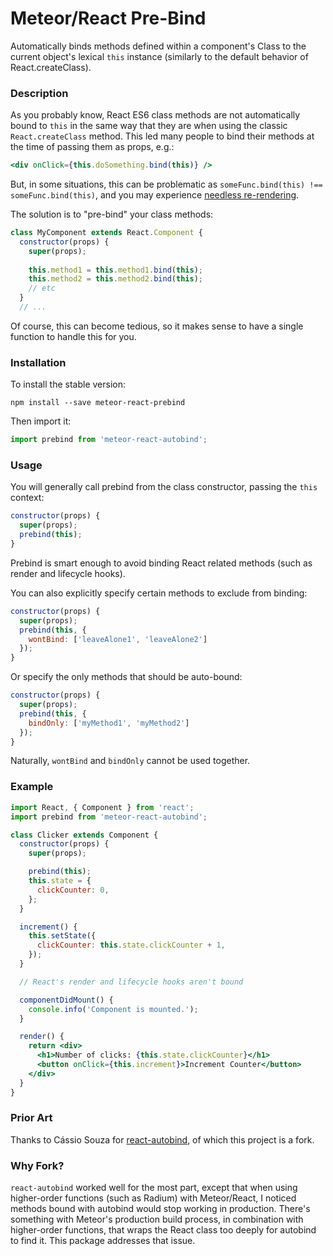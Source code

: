 # Meteor/React Pre-Bind

Automatically binds methods defined within a component's Class to the current object's lexical `this` instance (similarly to the default behavior of React.createClass).

### Description

As you probably know, React ES6 class methods are not automatically bound to `this` in the same way that they are when using the classic `React.createClass` method. This led many people to bind their methods at the time of passing them as props, e.g.:

```jsx
<div onClick={this.doSomething.bind(this)} />
```

But, in some situations, this can be problematic as `someFunc.bind(this) !== someFunc.bind(this)`, and you may experience [needless re-rendering](https://medium.com/@esamatti/react-js-pure-render-performance-anti-pattern-fb88c101332f).

The solution is to "pre-bind" your class methods:

```js
class MyComponent extends React.Component {
  constructor(props) {
    super(props);
    
    this.method1 = this.method1.bind(this);
    this.method2 = this.method2.bind(this);
    // etc
  }
  // ...
```

Of course, this can become tedious, so it makes sense to have a single function to handle this for you.

### Installation

To install the stable version:

```
npm install --save meteor-react-prebind
```

Then import it:

```js
import prebind from 'meteor-react-autobind';
```

### Usage

You will generally call prebind from the class constructor, passing the `this` context:

```js
constructor(props) {
  super(props);
  prebind(this);
}
```

Prebind is smart enough to avoid binding React related methods (such as render and lifecycle hooks).

You can also explicitly specify certain methods to exclude from binding:

```js
constructor(props) {
  super(props);
  prebind(this, {
    wontBind: ['leaveAlone1', 'leaveAlone2']
  });
}
```

Or specify the only methods that should be auto-bound:

```js
constructor(props) {
  super(props);
  prebind(this, {
    bindOnly: ['myMethod1', 'myMethod2']
  });
}
```

Naturally, `wontBind` and `bindOnly` cannot be used together.

### Example

```jsx
import React, { Component } from 'react';
import prebind from 'meteor-react-autobind';

class Clicker extends Component {
  constructor(props) {
    super(props);

    prebind(this);
    this.state = {
      clickCounter: 0,
    };
  }

  increment() {
    this.setState({
      clickCounter: this.state.clickCounter + 1,
    });
  }

  // React's render and lifecycle hooks aren't bound

  componentDidMount() {
    console.info('Component is mounted.');
  }

  render() {
    return <div>
      <h1>Number of clicks: {this.state.clickCounter}</h1>
      <button onClick={this.increment}>Increment Counter</button>
    </div>
  }
}

```

### Prior Art

Thanks to Cássio Souza for [react-autobind](https://github.com/cassiozen/React-autobind), of which this project is a fork.

### Why Fork?

`react-autobind` worked well for the most part, except that when using higher-order functions (such as Radium) with Meteor/React, I noticed methods bound with autobind would stop working in production. There's something with Meteor's production build process, in combination with higher-order functions, that wraps the React class too deeply for autobind to find it. This package addresses that issue.